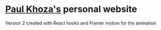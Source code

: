 # [Paul Khoza's](https://paulkhoza.netlify.app/) personal website

Version 2 created with React hooks and Framer motion for the animation
